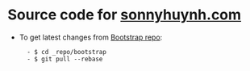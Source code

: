# Source code for [sonnyhuynh.com](http://www.sonnyhuynh.com)

- To get latest changes from [Bootstrap repo](https://github.com/twbs/bootstrap):

		- $ cd _repo/bootstrap
		- $ git pull --rebase